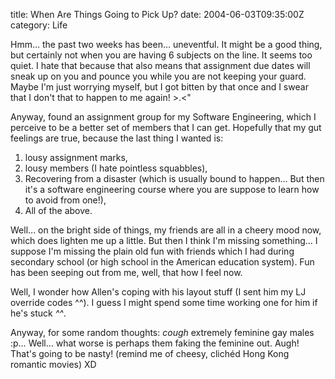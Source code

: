 title: When Are Things Going to Pick Up?
date: 2004-06-03T09:35:00Z
category: Life

Hmm… the past two weeks has been… uneventful. It might be a good thing, but certainly not when you are having 6 subjects on the line. It seems too quiet. I hate that because that also means that assignment due dates will sneak up on you and pounce you while you are not keeping your guard. Maybe I'm just worrying myself, but I got bitten by that once and I swear that I don't that to happen to me again! >.<"

Anyway, found an assignment group for my Software Engineering, which I perceive to be a better set of members that I can get. Hopefully that my gut feelings are true, because the last thing I wanted is:

1. lousy assignment marks,
2. lousy members (I hate pointless squabbles),
3. Recovering from a disaster (which is usually bound to happen… But then it's a software engineering course where you are suppose to learn how to avoid from one!),
4. All of the above.

Well… on the bright side of things, my friends are all in a cheery mood now, which does lighten me up a little. But then I think I'm missing something… I suppose I'm missing the plain old fun with friends which I had during secondary school (or high school in the American education system). Fun has been seeping out from me, well, that how I feel now.

Well, I wonder how Allen's coping with his layout stuff (I sent him my LJ override codes ^^). I guess I might spend some time working one for him if he's stuck *^^*.

Anyway, for some random thoughts: *cough* extremely feminine gay males :p… Well… what worse is perhaps them faking the feminine out. Augh! That's going to be nasty! (remind me of cheesy, clichéd Hong Kong romantic movies) XD
